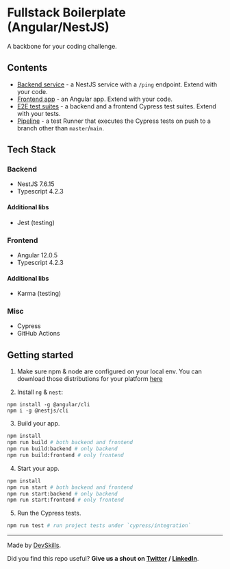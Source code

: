 # Fullstack Boilerplate (Angular/NestJS)

A backbone for your coding challenge.

## Contents

- [Backend service](app-backend) - a NestJS service with a `/ping` endpoint. Extend with your code.
- [Frontend app](app-frontend) - an Angular app. Extend with your code.
- [E2E test suites](cypress/integration) - a backend and a frontend Cypress test suites. Extend with your tests.
- [Pipeline](.github/workflows/tests.yml) - a test Runner that executes the Cypress tests on push to a branch other than `master`/`main`.

## Tech Stack

### Backend

- NestJS 7.6.15
- Typescript 4.2.3

#### Additional libs

- Jest (testing)

### Frontend

- Angular 12.0.5
- Typescript 4.2.3

#### Additional libs

- Karma (testing)

### Misc

- Cypress
- GitHub Actions

## Getting started

1. Make sure npm & node are configured on your local env. You can download those distributions for your platform [here](https://nodejs.org/en/download/)

2. Install `ng` & `nest`:

```
npm install -g @angular/cli
npm i -g @nestjs/cli
```

3. Build your app.

```bash
npm install
npm run build # both backend and frontend
npm run build:backend # only backend
npm run build:frontend # only frontend
```

4. Start your app.

```bash
npm install
npm run start # both backend and frontend
npm run start:backend # only backend
npm run start:frontend # only frontend
```

5. Run the Cypress tests.

```bash
npm run test # run project tests under `cypress/integration`
```

---

Made by [DevSkills](https://devskills.co).

Did you find this repo useful? **Give us a shout on [Twitter](https://twitter.com/DevSkillsHQ) / [LinkedIn](https://www.linkedin.com/company/devskills)**.
